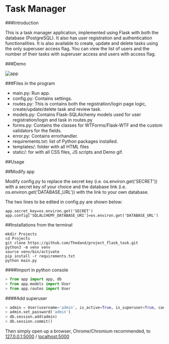 # Task Manager

###Introduction

This is a task manager application, implemented using Flask with both the database (PostgreSQL). It also has user registration and authentication functionalities.
It is also available to create, update and delete tasks using the only superuser access flag. You can view the list of users and the number of their tasks with 
superuser access and users with access flag.

###Demo

![app](https://user-images.githubusercontent.com/17044897/93980229-08e72600-fd87-11ea-92d0-977d5ca532bd.gif)


###Files in the program
- main.py: Run app.
- config.py: Contains settings.
- routes.py: This is contains both the registration/login page logic, create/update/delete task and review task.
- models.py: Contains Flask-SQLAlchemy models used for user registration/login and task in routes.py
- forms.py: Contains the classes for WTForms/Flask-WTF and the custom validators for the fields.
- error.py: Contains errorhandler.
- requirements.txt: list of Python packages installed.
- templates/: folder with all HTML files
- static/: for with all CSS files, JS scripts and Demo gif.


##Usage

##Modify app

Modify config.py to replace the secret key (i.e. os.environ.get('SECRET')) with a secret key of your choice
and the database link (i.e. os.environ.get('DATABASE_URL')) with the link to your own database.

The two lines to be edited in config.py are shown below:

```
app.secret_key=os.environ.get('SECRET')
app.config['SQLALCHEMY_DATABASE_URI']=os.environ.get('DATABASE_URL')
```

##Installations from the terminal
```shell script
mkdir Projects
cd Projects
git clone https://github.com/Thedand/project_flask_task.git
python3 -m venv venv
source venv/bin/activate
pip install -r requirements.txt
python main.py
```

####Import in python console
```python
> from app import app, db
> from app.models import User
> from app.routes import User
```
####Add superuser
```python
> admin = User(username='admin', is_active=True, is_superuser=True, can_review_tasks=True)
> admin.set_password('admin')
> db.session.add(admin)
> db.session.commit()
```

Then simply open up a browser, Chrome/Chromium recommended, to [127.0.0.1:5000](https://127.0.0.1:5000/) / [localhost:5000](https://localhost:5000/)
